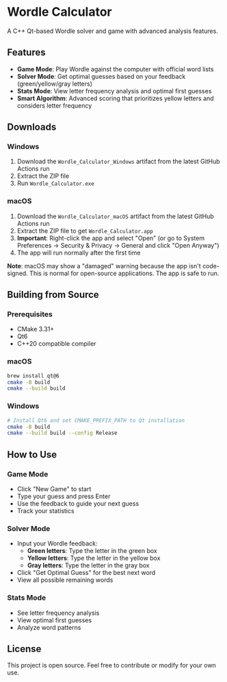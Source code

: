 # Wordle Calculator

A C++ Qt-based Wordle solver and game with advanced analysis features.

## Features

- **Game Mode**: Play Wordle against the computer with official word lists
- **Solver Mode**: Get optimal guesses based on your feedback (green/yellow/gray letters)
- **Stats Mode**: View letter frequency analysis and optimal first guesses
- **Smart Algorithm**: Advanced scoring that prioritizes yellow letters and considers letter frequency

## Downloads

### Windows
1. Download the `Wordle_Calculator_Windows` artifact from the latest GitHub Actions run
2. Extract the ZIP file
3. Run `Wordle_Calculator.exe`

### macOS
1. Download the `Wordle_Calculator_macOS` artifact from the latest GitHub Actions run
2. Extract the ZIP file to get `Wordle_Calculator.app`
3. **Important**: Right-click the app and select "Open" (or go to System Preferences → Security & Privacy → General and click "Open Anyway")
4. The app will run normally after the first time

**Note**: macOS may show a "damaged" warning because the app isn't code-signed. This is normal for open-source applications. The app is safe to run.

## Building from Source

### Prerequisites
- CMake 3.31+
- Qt6
- C++20 compatible compiler

### macOS
```bash
brew install qt@6
cmake -B build
cmake --build build
```

### Windows
```bash
# Install Qt6 and set CMAKE_PREFIX_PATH to Qt installation
cmake -B build
cmake --build build --config Release
```

## How to Use

### Game Mode
- Click "New Game" to start
- Type your guess and press Enter
- Use the feedback to guide your next guess
- Track your statistics

### Solver Mode
- Input your Wordle feedback:
  - **Green letters**: Type the letter in the green box
  - **Yellow letters**: Type the letter in the yellow box  
  - **Gray letters**: Type the letter in the gray box
- Click "Get Optimal Guess" for the best next word
- View all possible remaining words

### Stats Mode
- See letter frequency analysis
- View optimal first guesses
- Analyze word patterns

## License

This project is open source. Feel free to contribute or modify for your own use. 